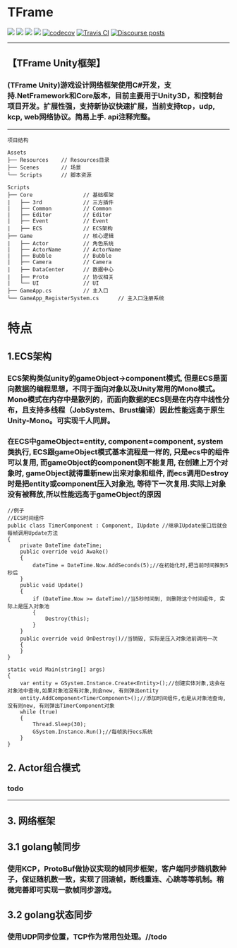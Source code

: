 # TFrame

[![](https://img.shields.io/badge/made%20by-Alex%20Tang-blue.svg?style=flat-square)](https://protocol.ai)
[![](https://img.shields.io/badge/Unity%20Ver-2019.4.12++-blue.svg?style=flat-square)](https://protocol.ai)
[![](https://img.shields.io/badge/project-Unity-yellow.svg?style=flat-square)](https://libp2p.io/)
[![](https://img.shields.io/badge/freenode-%23libp2p-yellow.svg?style=flat-square)](https://webchat.freenode.net/?channels=%23libp2p)
[![codecov](https://codecov.io/gh/libp2p/go-reuseport/branch/master/graph/badge.svg)](https://codecov.io/gh/libp2p/go-reuseport)
[![Travis CI](https://travis-ci.org/libp2p/go-reuseport.svg?branch=master)](https://travis-ci.org/libp2p/go-reuseport)
[![Discourse posts](https://img.shields.io/discourse/https/discuss.libp2p.io/posts.svg)](https://discuss.libp2p.io)

---
## 【TFrame Unity框架】

### (TFrame Unity)游戏设计网络框架使用C#开发，支持.NetFramework和Core版本，目前主要用于Unity3D，和控制台项目开发。扩展性强，支持新协议快速扩展，当前支持tcp，udp, kcp,  web网络协议。简易上手. api注释完整。

---

```
项目结构

Assets
├── Resources    // Resources目录
├── Scenes       // 场景
└── Scripts      // 脚本资源

Scripts
├── Core                // 基础框架
|   ├── 3rd             // 三方插件
|   ├── Common          // Common
|   ├── Editor          // Editor
|   ├── Event           // Event
|   ├── ECS             // ECS架构
├── Game                // 核心逻辑
|   ├── Actor           // 角色系统
|   ├── ActorName       // ActorName
|   ├── Bubble          // Bubble
|   ├── Camera          // Camera
|   ├── DataCenter      // 数据中心
|   ├── Proto           // 协议相关
|   └── UI              // UI
├── GameApp.cs          // 主入口
└── GameApp_RegisterSystem.cs      // 主入口注册系统
```
# 特点

## 1.ECS架构

### ECS架构类似unity的gameObject->component模式, 但是ECS是面向数据的编程思想，不同于面向对象以及Unity常用的Mono模式。Mono模式在内存中是散列的，而面向数据的ECS则是在内存中线性分布，且支持多线程（JobSystem、Brust编译）因此性能远高于原生Unity-Mono。可实现千人同屏。
### 在ECS中gameObject=entity, component=component, system类执行, ECS跟gameObject模式基本流程是一样的, 只是ecs中的组件可以复用, 而gameObject的component则不能复用, 在创建上万个对象时, gameObject就得重新new出来对象和组件, 而ecs调用Destroy时是把entity或component压入对象池, 等待下一次复用.实际上对象没有被释放,所以性能远高于gameObject的原因

```Csharp
//例子
//ECS时间组件
public class TimerComponent : Component, IUpdate //继承IUpdate接口后就会每帧调用Update方法
{
    private DateTime dateTime;
    public override void Awake()
    {
        dateTime = DateTime.Now.AddSeconds(5);//在初始化时,把当前时间推到5秒后
    }
    public void Update()
    {
        if (DateTime.Now >= dateTime)//当5秒时间到, 则删除这个时间组件, 实际上是压入对象池
        {
            Destroy(this);
        }
    }
    public override void OnDestroy()//当销毁, 实际是压入对象池前调用一次
    {
    }
}

static void Main(string[] args)
{
    var entity = GSystem.Instance.Create<Entity>();//创建实体对象,这会在对象池中查询,如果对象池没有对象,则会new, 有则弹出entity
    entity.AddComponent<TimerComponent>();//添加时间组件,也是从对象池查询,没有则new, 有则弹出TimerComponent对象
    while (true)
    {
        Thread.Sleep(30);
        GSystem.Instance.Run();//每帧执行ecs系统
    }
}
```

## 2. Actor组合模式
### todo

---
## 3. 网络框架
## 3.1 golang帧同步
### 使用KCP，ProtoBuf做协议实现的帧同步框架，客户端同步随机数种子，保证随机数一致，实现了回滚帧，断线重连、心跳等等机制。稍微完善即可实现一款帧同步游戏。
## 3.2 golang状态同步
### 使用UDP同步位置，TCP作为常用包处理。//todo